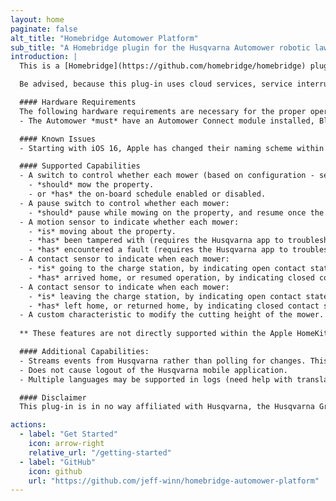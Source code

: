 ```yaml
---
layout: home
paginate: false
alt_title: "Homebridge Automower Platform"
sub_title: "A Homebridge plugin for the Husqvarna Automower robotic lawn mower"
introduction: |
  This is a [Homebridge](https://github.com/homebridge/homebridge) plugin for controlling [Husqvarna Automower](https://www.husqvarna.com/us/robotic-lawn-mowers/) as [Apple HomeKit](https://www.apple.com/ios/home/) accessories using the [Husqvarna Group](https://developer.husqvarnagroup.cloud) cloud services.

  Be advised, because this plug-in uses cloud services, service interruptions or outages are possible as it relies solely on the aforementioned cloud services to manage the communication with your device(s).

  #### Hardware Requirements
  The following hardware requirements are necessary for the proper operation of the plug-in. If you are unsure whether your mower is supported by the plug-in, you can find the compatibility matrix [HERE](/extras/compatibility-matrix).
  - The Automower *must* have an Automower Connect module installed, Bluetooth only models will require an upgrade. For more information, please contact your local Husqvarna Automower dealer.

  #### Known Issues
  - Starting with iOS 16, Apple has changed their naming scheme within HomeKit such that all services for an accessory use the accessory name. If all the switches and sensors are named after your mower, and you are using 1.4.0 or later of the plug-in, removing the mower using the instructions found [HERE](/extras/removing-mower) should correct the issue.

  #### Supported Capabilities
  - A switch to control whether each mower (based on configuration - see documentation):
    - *should* mow the property.
    - or *has* the on-board schedule enabled or disabled.
  - A pause switch to control whether each mower:
    - *should* pause while mowing on the property, and resume once the switch is turned off.
  - A motion sensor to indicate whether each mower:
    - *is* moving about the property.
    - *has* been tampered with (requires the Husqvarna app to troubleshoot) and needs assistance. **
    - *has* encountered a fault (requires the Husqvarna app to troubleshoot) and needs assistance. **
  - A contact sensor to indicate when each mower:
    - *is* going to the charge station, by indicating open contact state.
    - *has* arrived home, or resumed operation, by indicating closed contact state.
  - A contact sensor to indicate when each mower:
    - *is* leaving the charge station, by indicating open contact state.
    - *has* left home, or returned home, by indicating closed contact state.
  - A custom characteristic to modify the cutting height of the mower. **
  
  ** These features are not directly supported within the Apple HomeKit app and will require a 3rd party application (such as Controller for HomeKit) to use for any automations.

  #### Additional Capabilities:
  - Streams events from Husqvarna rather than polling for changes. This allows you to run automations without having to worry about the timing of when a change is noticed, it should be within a few seconds.
  - Does not cause logout of the Husqvarna mobile application.
  - Multiple languages may be supported in logs (need help with translations).

  #### Disclaimer
  This plug-in is in no way affiliated with Husqvarna, the Husqvarna Group, or any of its subsidiaries or partners. Any trademarks used here-in are property of Husqvarna and/or the Husqvarna Group.

actions:
  - label: "Get Started"
    icon: arrow-right
    relative_url: "/getting-started"
  - label: "GitHub"
    icon: github
    url: "https://github.com/jeff-winn/homebridge-automower-platform"
---
```

